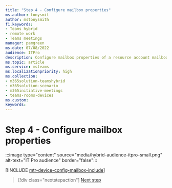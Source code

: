 ```yaml
---
title: "Step 4 - Configure mailbox properties"
ms.author: tonysmit
author: mstonysmith
f1.keywords:
- Teams hybrid
- remote work
- Teams meetings
manager: pamgreen
ms.date: 07/08/2022
audience: ITPro
description: Configure mailbox properties of a resource account mailbox for use with Teams Rooms.
ms.topic: article
ms.service: msteams
ms.localizationpriority: high
ms.collection:
- m365solution-teamshybrid
- m365solution-scenario
- m365initiative-meetings
- teams-rooms-devices
ms.custom: 
keywords: 
---
```


# Step 4 - Configure mailbox properties

:::image type="content" source="media/hybrid-audience-itpro-small.png" alt-text="IT Pro audience" border="false":::

[!INCLUDE [mtr-device-config-mailbox-include](includes/mtr-device-config-mailbox-include.md)]

> [!div class="nextstepaction"]
> [Next step](hybrid-meetings-device-config-password.md)
